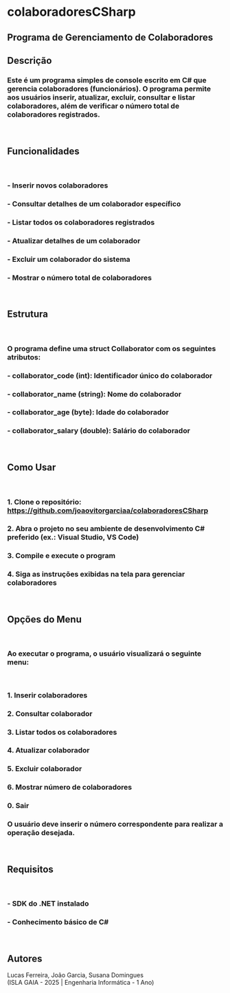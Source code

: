<h1>colaboradoresCSharp</h1>

<h2>Programa de Gerenciamento de Colaboradores</h2>

<h2>Descrição</h2>
<h3>Este é um programa simples de console escrito em C# que gerencia colaboradores (funcionários). O programa permite aos usuários inserir, atualizar, excluir, consultar e listar colaboradores, além de verificar o número total de colaboradores registrados.</h3><br>

<h2>Funcionalidades</h2><br>
<h3>- Inserir novos colaboradores</h3>
<h3>- Consultar detalhes de um colaborador específico</h3>
<h3>- Listar todos os colaboradores registrados</h3>
<h3>- Atualizar detalhes de um colaborador</h3>
<h3>- Excluir um colaborador do sistema</h3>
<h3>- Mostrar o número total de colaboradores</h3><br>

<h2>Estrutura</h2><br>
<h3>O programa define uma struct Collaborator com os seguintes atributos:</h3>
<h3>- collaborator_code (int): Identificador único do colaborador</h3>
<h3>- collaborator_name (string): Nome do colaborador</h3>
<h3>- collaborator_age (byte): Idade do colaborador</h3>
<h3>- collaborator_salary (double): Salário do colaborador</h3><br>

<h2>Como Usar</h2><br>
<h3>1. Clone o repositório: <a href="https://github.com/joaovitorgarciaa/colaboradoresCSharp">https://github.com/joaovitorgarciaa/colaboradoresCSharp</a></h3> 
<h3>2. Abra o projeto no seu ambiente de desenvolvimento C# preferido (ex.: Visual Studio, VS Code)</h3>
<h3>3. Compile e execute o program</h3>
<h3>4. Siga as instruções exibidas na tela para gerenciar colaboradores</h3><br>

<h2>Opções do Menu</h2><br>
<h3>Ao executar o programa, o usuário visualizará o seguinte menu:</h3><br> 

<h3>1. Inserir colaboradores</h3>
<h3>2. Consultar colaborador</h3> 
<h3>3. Listar todos os colaboradores</h3> 
<h3>4. Atualizar colaborador</h3>
<h3>5. Excluir colaborador</h3> 
<h3>6. Mostrar número de colaboradores</h3>
<h3>0. Sair</h3>

<h3>O usuário deve inserir o número correspondente para realizar a operação desejada.</h3><br>

<h2>Requisitos</h2><br>
<h3>- SDK do .NET instalado</h3> 
<h3>- Conhecimento básico de C#</h3><br>


<h2>Autores</h2>
Lucas Ferreira, João Garcia, Susana Domingues<br>
(ISLA GAIA - 2025 | Engenharia Informática - 1 Ano)

